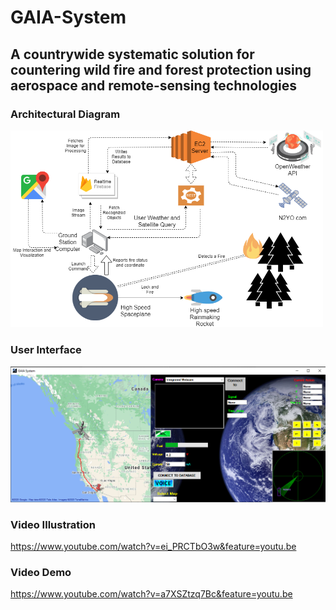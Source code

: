 # GAIA-System

## A countrywide systematic solution for countering wild fire and forest protection using aerospace and remote-sensing technologies

### Architectural Diagram
<p align="left">
  <img src="GAIA System.png" width="500" title="Architectural Diagram">
</p>

### User Interface
<p align="left">
  <img src="User Interface.PNG" width="700" title="User Interface">
</p>

### Video Illustration

https://www.youtube.com/watch?v=ei_PRCTbO3w&feature=youtu.be

### Video Demo

https://www.youtube.com/watch?v=a7XSZtzq7Bc&feature=youtu.be
